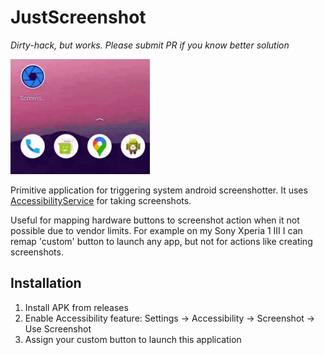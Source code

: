 # JustScreenshot

*Dirty-hack, but works. Please submit PR if you know better solution*

![](preview.gif)

Primitive application for triggering system android screenshotter. It uses [AccessibilityService](https://developer.android.com/reference/android/accessibilityservice/AccessibilityService) for taking screenshots.

Useful for mapping hardware buttons to screenshot action when it not possible due to vendor limits. For example on my Sony Xperia 1 III I can remap 'custom' button to launch any app, but not for actions like creating screenshots.

## Installation

1) Install APK from releases
2) Enable Accessibility feature: Settings -> Accessibility -> Screenshot -> Use Screenshot
3) Assign your custom button to launch this application

